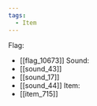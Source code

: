```yaml
---
tags:
  - Item
---
```

Flag:
- [[flag_10673]]
Sound:
- [[sound_43]]
- [[sound_17]]
- [[sound_44]]
Item:
- [[item_715]]
